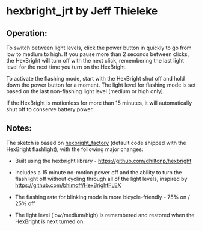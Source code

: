hexbright_jrt by Jeff Thieleke
==============================

Operation: 
----------
To switch between light levels, click the power button in quickly to go from
low to medium to high.  If you pause more than 2 seconds between clicks, the 
HexBright will turn off with the next click, remembering the last light level
for the next time you turn on the HexBright.

To activate the flashing mode, start with the HexBright shut off and hold down
the power button for a moment.  The light level for flashing mode is set based on
the last non-flashing light level (medium or high only).

If the HexBright is motionless for more than 15 minutes, it will automatically shut
off to conserve battery power.



Notes:
------

The sketch is based on [hexbright_factory](https://github.com/hexbright/samples/blob/master/hexbright_factory.ino) (default code shipped with the HexBright
flashlight), with the following major changes:

* Built using the hexbright library - <https://github.com/dhiltonp/hexbright>

* Includes a 15 minute no-motion power off and the ability to turn the flashlight
  off without cycling through all of the light levels, inspired by 
  <https://github.com/bhimoff/HexBrightFLEX>

* The flashing rate for blinking mode is more bicycle-friendly - 75% on / 25% off

* The light level (low/medium/high) is remembered and restored when the HexBright
  is next turned on.
